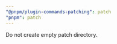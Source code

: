 ```yaml
---
"@pnpm/plugin-commands-patching": patch
"pnpm": patch
---
```


Do not create empty patch directory.
